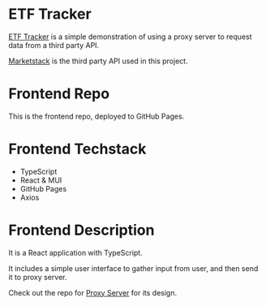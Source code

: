 # ETF Tracker

[ETF Tracker](https://yumingchang1991.github.io/proxy-frontend/) is a simple demonstration of using a proxy server to request data from a third party API.

[Marketstack](https://marketstack.com/documentation) is the third party API used in this project.

# Frontend Repo

This is the frontend repo, deployed to GitHub Pages.

# Frontend Techstack

- TypeScript
- React & MUI
- GitHub Pages
- Axios

# Frontend Description

It is a React application with TypeScript.

It includes a simple user interface to gather input from user, and then send it to proxy server.

Check out the repo for [Proxy Server](https://github.com/yumingchang1991/proxy-backend-heroku) for its design.
